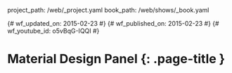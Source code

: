 project_path: /web/_project.yaml book_path: /web/shows/_book.yaml

{# wf_updated_on: 2015-02-23 #} {# wf_published_on: 2015-02-23 #} {# wf_youtube_id: o5vBqG-IQQI #}

# Material Design Panel {: .page-title }

<div class="video-wrapper">
  <iframe class="devsite-embedded-youtube-video" data-video-id="o5vBqG-IQQI"
          data-autohide="1" data-showinfo="0" frameborder="0" allowfullscreen>
  </iframe>
</div>
